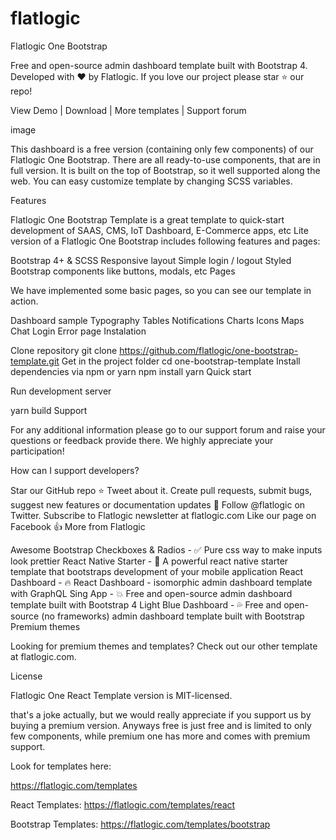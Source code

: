 # flatlogic
 Flatlogic One Bootstrap

Free and open-source admin dashboard template built with Bootstrap 4. Developed with ❤️ by Flatlogic. If you love our project please star ⭐️ our repo!

View Demo | Download | More templates | Support forum

image

This dashboard is a free version (containing only few components) of our Flatlogic One Bootstrap. There are all ready-to-use components, that are in full version. It is built on the top of Bootstrap, so it well supported along the web. You can easy customize template by changing SCSS variables.

Features

Flatlogic One Bootstrap Template is a great template to quick-start development of SAAS, CMS, IoT Dashboard, E-Commerce apps, etc
Lite version of a Flatlogic One Bootstrap includes following features and pages:

Bootstrap 4+ & SCSS
Responsive layout
Simple login / logout
Styled Bootstrap components like buttons, modals, etc
Pages

We have implemented some basic pages, so you can see our template in action.

Dashboard sample
Typography
Tables
Notifications
Charts
Icons
Maps
Chat
Login
Error page
Instalation

Clone repository
git clone https://github.com/flatlogic/one-bootstrap-template.git
Get in the project folder
cd one-bootstrap-template
Install dependencies via npm or yarn
npm install
yarn
Quick start

Run development server

yarn build
Support

For any additional information please go to our support forum and raise your questions or feedback provide there. We highly appreciate your participation!

How can I support developers?

Star our GitHub repo ⭐
Tweet about it.
Create pull requests, submit bugs, suggest new features or documentation updates 🔧
Follow @flatlogic on Twitter.
Subscribe to Flatlogic newsletter at flatlogic.com
Like our page on Facebook 👍
More from Flatlogic

Awesome Bootstrap Checkboxes & Radios - ✅ Pure css way to make inputs look prettier
React Native Starter - 🚀 A powerful react native starter template that bootstraps development of your mobile application
React Dashboard - 🔥 React Dashboard - isomorphic admin dashboard template with GraphQL
Sing App - 💥 Free and open-source admin dashboard template built with Bootstrap 4
Light Blue Dashboard - 💦 Free and open-source (no frameworks) admin dashboard template built with Bootstrap
Premium themes

Looking for premium themes and templates? Check out our other template at flatlogic.com.

License

Flatlogic One React Template version is MIT-licensed.

that's a joke actually, but we would really appreciate if you support us by buying a premium version. Anyways free is just free and is limited to only few components, while premium one has more and comes with premium support.

Look for templates here:

https://flatlogic.com/templates

React Templates:
https://flatlogic.com/templates/react

Bootstrap Templates:
https://flatlogic.com/templates/bootstrap
